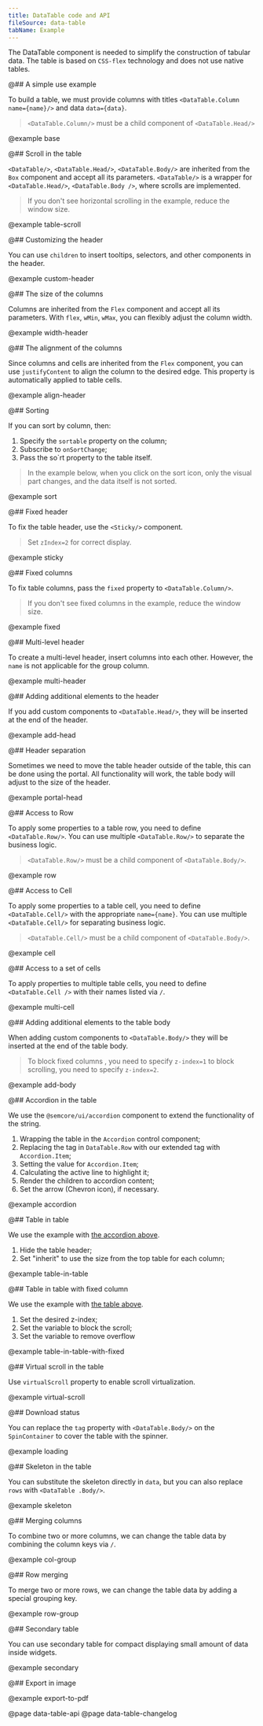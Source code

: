 ```yaml
---
title: DataTable code and API
fileSource: data-table
tabName: Example
---
```


The DataTable component is needed to simplify the construction of tabular data. The table is based on `CSS-flex` technology and does not use native tables.

@## A simple use example

To build a table, we must provide columns with titles `<DataTable.Column name={name}/>` and data `data={data}`.

> `<DataTable.Column/>` must be a child component of `<DataTable.Head/>`

@example base

@## Scroll in the table

`<DataTable/>`, `<DataTable.Head/>`, `<DataTable.Body/>` are inherited from the `Box` component and accept all its parameters. `<DataTable/>` is a wrapper for `<DataTable.Head/>`, `<DataTable.Body />`, where scrolls are implemented.

> If you don't see horizontal scrolling in the example, reduce the window size.

@example table-scroll

@## Customizing the header

You can use `children` to insert tooltips, selectors, and other components in the header.

@example custom-header

@## The size of the columns

Columns are inherited from the `Flex` component and accept all its parameters. With `flex`, `wMin`, `wMax`, you can flexibly adjust the column width.

@example width-header

@## The alignment of the columns

Since columns and cells are inherited from the `Flex` component, you can use `justifyContent` to align the column to the desired edge. This property is automatically applied to table cells.

@example align-header

@## Sorting

If you can sort by column, then:

1. Specify the `sortable` property on the column;
2. Subscribe to `onSortChange`;
3. Pass the so`rt property to the table itself.

> In the example below, when you click on the sort icon, only the visual part changes, and the data itself is not sorted.

@example sort

@## Fixed header

To fix the table header, use the `<Sticky/>` component.

> Set `zIndex=2` for correct display.

@example sticky

@## Fixed columns

To fix table columns, pass the `fixed` property to `<DataTable.Column/>`.

> If you don't see fixed columns in the example, reduce the window size.

@example fixed

@## Multi-level header

To create a multi-level header, insert columns into each other. However, the `name` is not applicable for the group column.

@example multi-header

@## Adding additional elements to the header

If you add custom components to `<DataTable.Head/>`, they will be inserted at the end of the header.

@example add-head

@## Header separation

Sometimes we need to move the table header outside of the table, this can be done using the portal. All functionality will work, the table body will adjust to the size of the header.

@example portal-head

@## Access to Row

To apply some properties to a table row, you need to define `<DataTable.Row/>`. You can use multiple `<DataTable.Row/>` to separate the business logic.

> `<DataTable.Row/>` must be a child component of `<DataTable.Body/>`.

@example row

@## Access to Cell

To apply some properties to a table cell, you need to define `<DataTable.Cell/>` with the appropriate `name={name}`. You can use multiple `<DataTable.Cell/>` for separating business logic.

> `<DataTable.Cell/>` must be a child component of `<DataTable.Body/>`.

@example cell

@## Access to a set of cells

To apply properties to multiple table cells, you need to define `<DataTable.Cell />` with their names listed via `/`.

@example multi-cell

@## Adding additional elements to the table body

When adding custom components to `<DataTable.Body/>` they will be inserted at the end of the table body.

> To block fixed columns , you need to specify `z-index=1` to block scrolling, you need to specify `z-index=2`.

@example add-body

@## Accordion in the table

We use the `@semcore/ui/accordion` component to extend the functionality of the string.

1. Wrapping the table in the `Accordion` control component;
2. Replacing the tag in `DataTable.Row` with our extended tag with `Accordion.Item`;
3. Setting the value for `Accordion.Item`;
4. Calculating the active line to highlight it;
5. Render the children to accordion content;
6. Set the arrow (Chevron icon), if necessary.

@example accordion

@## Table in table

We use the example with [the accordion above](/table-group/data-table/#accordion_in_the_table).

1. Hide the table header;
2. Set "inherit" to use the size from the top table for each column;

@example table-in-table

@## Table in table with fixed column

We use the example with [the table above](/table-group/data-table/#table_in_table).

1. Set the desired z-index;
2. Set the variable to block the scroll;
3. Set the variable to remove overflow

@example table-in-table-with-fixed

@## Virtual scroll in the table

Use `virtualScroll` property to enable scroll virtualization.

@example virtual-scroll

@## Download status

You can replace the `tag` property with `<DataTable.Body/>` on the `SpinContainer` to cover the table with the spinner.

@example loading

@## Skeleton in the table

You can substitute the skeleton directly in `data`, but you can also replace `rows` with `<DataTable .Body/>`.

@example skeleton

@## Merging columns

To combine two or more columns, we can change the table data by combining the column keys via `/`.

@example col-group

@## Row merging

To merge two or more rows, we can change the table data by adding a special grouping key.

@example row-group

@## Secondary table

You can use secondary table for compact displaying small amount of data inside widgets.

@example secondary

@## Export in image

@example export-to-pdf

@page data-table-api
@page data-table-changelog
